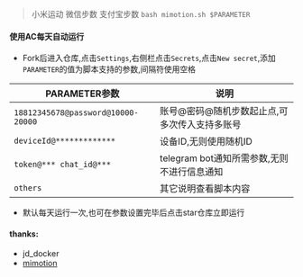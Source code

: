 > 小米运动 微信步数 支付宝步数 `bash mimotion.sh $PARAMETER`  

####  使用AC每天自动运行
* Fork后进入仓库,点击`Settings`,右侧栏点击`Secrets`,点击`New secret`,添加`PARAMETER`的值为脚本支持的参数,间隔符使用空格  

| PARAMETER参数 | 说明 |
| -------- | ----- |
| `18812345678@password@10000-20000` | 账号@密码@随机步数起止点,可多次传入支持多账号 |
| `deviceId@*************` | 设备ID,无则使用随机ID |
| `token@*** chat_id@***` | telegram bot通知所需参数,无则不进行信息通知 |
| `others` | 其它说明查看脚本内容 |

* 默认每天运行一次,也可在参数设置完毕后点击star仓库立即运行  

#### thanks:  
* jd_docker
* [mimotion](https://github.com/Squaregentleman/mimotion)
